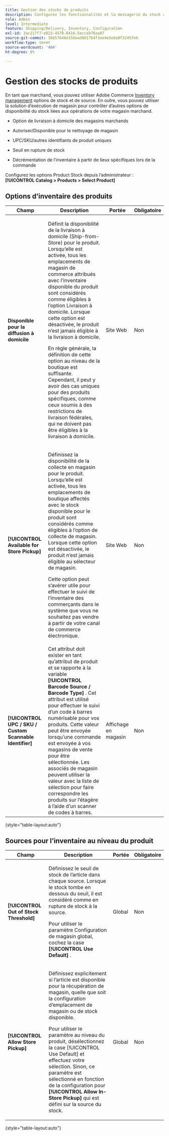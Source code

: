 ```yaml
---
title: Gestion des stocks de produits
description: Configurez les fonctionnalités et la messagerie du stock commercial disponibles pour les clients.
role: Admin
level: Intermediate
feature: Shipping/Delivery, Inventory, Configuration
exl-id: 3ac217f7-e823-4578-8416-5ecceb76aa87
source-git-commit: 36b57648e156ead801764f3ee4e5e6a0f3245fe6
workflow-type: tm+mt
source-wordcount: '404'
ht-degree: 0%

---
```


# Gestion des stocks de produits

En tant que marchand, vous pouvez utiliser Adobe Commerce [Inventory management](https://docs.magento.com/user-guide/catalog/inventory-management.html) options de stock et de source. En outre, vous pouvez utiliser la solution d’exécution de magasin pour contrôler d’autres options de disponibilité du stock liées aux opérations de votre magasin marchand.

- Option de livraison à domicile des magasins marchands

- Autoriser/Disponible pour le nettoyage de magasin

- UPC/SKU/autres identifiants de produit uniques

- Seuil en rupture de stock

- Décrémentation de l’inventaire à partir de lieux spécifiques lors de la commande

Configurez les options Product Stock depuis l’administrateur : **[!UICONTROL Catalog > Products > Select Product]**

## **Options d’inventaire des produits**

| **Champ** | **Description** | **Portée** | **Obligatoire** |
|----------------------------------------------------------|-----------------------------------------------------------------------------------------------------------------------------------------------------------------------------------------------------------------------------------------------------------------------------------------------------------------------------------------------------------------------------------------------------------------------------------------------------------------------------------------------------------------------------------------------------------|------------|--------------|
| **Disponible pour la diffusion à domicile** | <p>Définit la disponibilité de la livraison à domicile (Ship-from-Store) pour le produit. Lorsqu’elle est activée, tous les emplacements de magasin de commerce attribués avec l’inventaire disponible du produit sont considérés comme éligibles à l’option Livraison à domicile. Lorsque cette option est désactivée, le produit n’est jamais éligible à la livraison à domicile.</p>En règle générale, la définition de cette option au niveau de la boutique est suffisante. Cependant, il peut y avoir des cas uniques pour des produits spécifiques, comme ceux soumis à des restrictions de livraison fédérales, qui ne doivent pas être éligibles à la livraison à domicile.</p> | Site Web | Non |
| **[!UICONTROL Available for Store Pickup]** | <p>Définissez la disponibilité de la collecte en magasin pour le produit. Lorsqu’elle est activée, tous les emplacements de boutique affectés avec le stock disponible pour le produit sont considérés comme éligibles à l’option de collecte de magasin. Lorsque cette option est désactivée, le produit n’est jamais éligible au sélecteur de magasin.</p><p>Cette option peut s’avérer utile pour effectuer le suivi de l’inventaire des commerçants dans le système que vous ne souhaitez pas vendre à partir de votre canal de commerce électronique.</p> | Site Web | Non |
| **[!UICONTROL UPC / SKU / Custom Scannable Identifier]** | Cet attribut doit exister en tant qu’attribut de produit et se rapporte à la variable **[!UICONTROL Barcode Source / Barcode Type]** . Cet attribut est utilisé pour effectuer le suivi d’un code à barres numérisable pour vos produits. Cette valeur peut être envoyée lorsqu’une commande est envoyée à vos magasins de vente pour être sélectionnée. Les associés de magasin peuvent utiliser la valeur avec la liste de sélection pour faire correspondre les produits sur l’étagère à l’aide d’un scanner de codes à barres. | Affichage en magasin | Non |

{style="table-layout:auto"}

## Sources pour l’inventaire au niveau du produit

| **Champ** | **Description** | **Portée** | **Obligatoire** |
|-----------------------------------------|---------------------------------------------------------------------------------------------------------------------------------------------------------------------------------------------------------------------------------------------------------------------------------------------------------------------------------------------------------------------------------------------------------|-----------|--------------|
| **[!UICONTROL Out of Stock Threshold]** | <p>Définissez le seuil de stock de l’article dans chaque source. Lorsque le stock tombe en dessous du seuil, il est considéré comme en rupture de stock à la source.</p><p>Pour utiliser le paramètre Configuration de magasin global, cochez la case **[!UICONTROL Use Default]** .</p> | Global | Non |
| **[!UICONTROL Allow Store Pickup]** | <p>Définissez explicitement si l’article est disponible pour la récupération de magasin, quelle que soit la configuration d’emplacement de magasin ou de stock disponible.</p><p>Pour utiliser le paramètre au niveau du produit, désélectionnez la case [!UICONTROL Use Default] et effectuez votre sélection. Sinon, ce paramètre est sélectionné en fonction de la configuration pour **[!UICONTROL Allow In-Store Pickup]** qui est défini sur la source du stock.</p> | Global | Non |

{style="table-layout:auto"}

